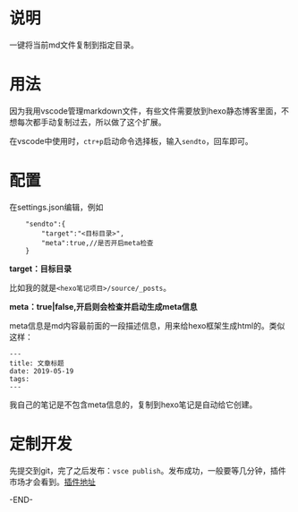 # 说明
一键将当前md文件复制到指定目录。

# 用法

因为我用vscode管理markdown文件，有些文件需要放到hexo静态博客里面，不想每次都手动复制过去，所以做了这个扩展。

在vscode中使用时，`ctr+p`启动命令选择板，输入`sendto`，回车即可。

# 配置
在settings.json编辑，例如
```
    "sendto":{
        "target":"<目标目录>",
        "meta":true,//是否开启meta检查
    }
```

**target：目标目录**

比如我的就是`<hexo笔记项目>/source/_posts`。


**meta：true|false,开启则会检查并启动生成meta信息**

meta信息是md内容最前面的一段描述信息，用来给hexo框架生成html的。类似这样：
```
---
title: 文章标题
date: 2019-05-19
tags: 
---
```

我自己的笔记是不包含meta信息的，复制到hexo笔记是自动给它创建。


# 定制开发
先提交到git，完了之后发布：`vsce publish`。发布成功，一般要等几分钟，插件市场才会看到。[插件地址](https://marketplace.visualstudio.com/items?itemName=zhuwang.sendto)

-END-